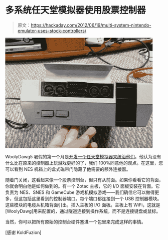 # 多系统任天堂模拟器使用股票控制器

> 原文：<https://hackaday.com/2012/06/19/multi-system-nintendo-emulator-uses-stock-controllers/>

![](img/deff8f158da9e67c89bffa850bfc3322.png "nes-emulator-uses-stock-controllers")

WoolyDawg5 暑假的第一个月是[开发一个任天堂模拟器来统治他们](http://imgur.com/a/SJZLn#0)。他认为没有什么比在原来的控制器上玩游戏更好的了，我们 100%同意他的观点。在这里，您可以看到 NES 机箱上的盒式磁带门隐藏了他需要的额外连接器。

随着门关闭，这看起来像一个股票控制台，但只有从前面。如果你看看它的背面，你就会明白他是如何做到的。有一个 Zotac 主板，它的 I/O 面板安装在背面。它负责为 NES、SNES 和 GameCube 游戏机模拟游戏——我们确信它可以做得更多，但这包括这里看到的控制器端口。每个端口都连接到一个 USB 控制器模块。这些模块的电缆从机箱背面引出，插入主板的 I/O 面板。主板上有 WiFi，这就是[WoolyDawg]用来配置的，通过隧道连接到操作系统，而不是连接键盘或鼠标。

当然，你可以把所有原始的控制台硬件塞进一个包里来完成这样的事情。

[感谢 KoldFuzion]